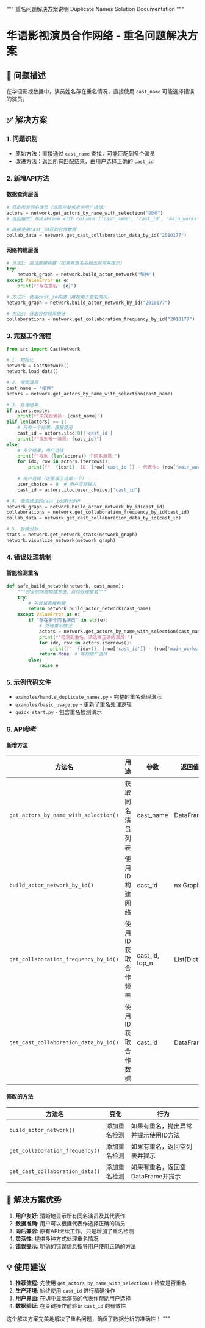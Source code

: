 """
重名问题解决方案说明
Duplicate Names Solution Documentation
"""

# 华语影视演员合作网络 - 重名问题解决方案

## 🎯 问题描述
在华语影视数据中，演员姓名存在重名情况，直接使用 `cast_name` 可能选择错误的演员。

## ✅ 解决方案

### 1. 问题识别
- 原始方法：直接通过 `cast_name` 查找，可能匹配到多个演员
- 改进方法：返回所有匹配结果，由用户选择正确的 `cast_id`

### 2. 新增API方法

#### 数据查询层面
```python
# 获取所有同名演员（返回完整信息供用户选择）
actors = network.get_actors_by_name_with_selection("张伟")
# 返回格式: DataFrame with columns ['cast_name', 'cast_id', 'main_works']

# 直接使用cast_id获取合作数据
collab_data = network.get_cast_collaboration_data_by_id("2010177")
```

#### 网络构建层面
```python
# 方法1: 尝试直接构建（如果有重名会抛出异常并提示）
try:
    network_graph = network.build_actor_network("张伟")
except ValueError as e:
    print(f"存在重名: {e}")

# 方法2: 使用cast_id构建（推荐用于重名情况）
network_graph = network.build_actor_network_by_id("2010177")

# 方法3: 获取合作频率统计
collaborations = network.get_collaboration_frequency_by_id("2010177")
```

### 3. 完整工作流程

```python
from src import CastNetwork

# 1. 初始化
network = CastNetwork()
network.load_data()

# 2. 搜索演员
cast_name = "张伟"
actors = network.get_actors_by_name_with_selection(cast_name)

# 3. 处理结果
if actors.empty:
    print(f"未找到演员: {cast_name}")
elif len(actors) == 1:
    # 只有一个结果，直接使用
    cast_id = actors.iloc[0]['cast_id']
    print(f"找到唯一演员: {cast_id}")
else:
    # 多个结果，用户选择
    print(f"找到 {len(actors)} 个同名演员:")
    for idx, row in actors.iterrows():
        print(f"  {idx+1}. ID: {row['cast_id']} - 代表作: {row['main_works']}")
    
    # 用户选择（这里演示选第一个）
    user_choice = 0  # 用户实际输入
    cast_id = actors.iloc[user_choice]['cast_id']

# 4. 使用选定的cast_id进行分析
network_graph = network.build_actor_network_by_id(cast_id)
collaborations = network.get_collaboration_frequency_by_id(cast_id)
collab_data = network.get_cast_collaboration_data_by_id(cast_id)

# 5. 后续分析...
stats = network.get_network_stats(network_graph)
network.visualize_network(network_graph)
```

### 4. 错误处理机制

#### 智能检测重名
```python
def safe_build_network(network, cast_name):
    """安全的网络构建方法，自动处理重名"""
    try:
        # 先尝试直接构建
        return network.build_actor_network(cast_name)
    except ValueError as e:
        if "存在多个同名演员" in str(e):
            # 处理重名情况
            actors = network.get_actors_by_name_with_selection(cast_name)
            print(f"检测到重名，请选择正确的演员:")
            for idx, row in actors.iterrows():
                print(f"  {idx+1}. {row['cast_id']} - {row['main_works']}")
            return None  # 等待用户选择
        else:
            raise e
```

### 5. 示例代码文件
- `examples/handle_duplicate_names.py` - 完整的重名处理演示
- `examples/basic_usage.py` - 更新了重名处理逻辑
- `quick_start.py` - 包含重名检测演示

### 6. API参考

#### 新增方法
| 方法名 | 用途 | 参数 | 返回值 |
|--------|------|------|--------|
| `get_actors_by_name_with_selection()` | 获取同名演员列表 | cast_name | DataFrame |
| `build_actor_network_by_id()` | 使用ID构建网络 | cast_id | nx.Graph |
| `get_collaboration_frequency_by_id()` | 使用ID获取合作频率 | cast_id, top_n | List[Dict] |
| `get_cast_collaboration_data_by_id()` | 使用ID获取合作数据 | cast_id | DataFrame |

#### 修改的方法
| 方法名 | 变化 | 行为 |
|--------|------|------|
| `build_actor_network()` | 添加重名检测 | 如果有重名，抛出异常并提示使用ID方法 |
| `get_collaboration_frequency()` | 添加重名检测 | 如果有重名，返回空列表并提示 |
| `get_cast_collaboration_data()` | 添加重名检测 | 如果有重名，返回空DataFrame并提示 |

## 🎉 解决方案优势

1. **用户友好**: 清晰地显示所有同名演员及其代表作
2. **数据准确**: 用户可以根据代表作选择正确的演员
3. **向后兼容**: 原有API继续工作，只是增加了重名检测
4. **灵活性**: 提供多种方式处理重名情况
5. **错误提示**: 明确的错误信息指导用户使用正确的方法

## 💡 使用建议

1. **推荐流程**: 先使用 `get_actors_by_name_with_selection()` 检查是否重名
2. **生产环境**: 始终使用 `cast_id` 进行精确操作
3. **用户界面**: 在UI中显示演员的代表作帮助用户选择
4. **数据验证**: 在关键操作前验证 `cast_id` 的有效性

这个解决方案完美地解决了重名问题，确保了数据分析的准确性！
"""
